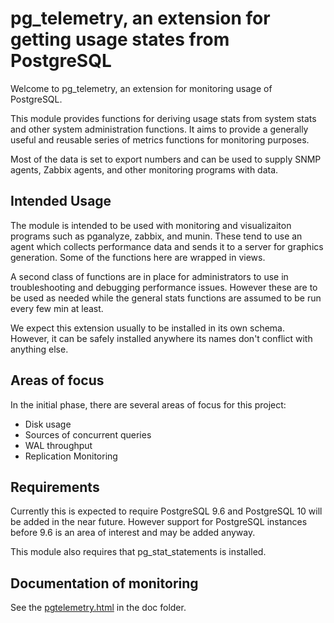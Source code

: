 # pg_telemetry, an extension for getting usage states from PostgreSQL

Welcome to pg_telemetry, an extension for monitoring usage of PostgreSQL.

This module provides functions for deriving usage stats from system stats
and other system administration functions.  It aims to provide a generally
useful and reusable series of metrics functions for monitoring purposes.

Most of the data is set to export numbers and can be used to supply SNMP
agents, Zabbix agents, and other monitoring programs with data.

## Intended Usage

The module is intended to be used with monitoring and visualizaiton 
programs such as pganalyze, zabbix, and munin.  These tend to use an agent
which collects performance data and sends it to a server for graphics 
generation.  Some of the functions here are wrapped in views.

A second class of functions are in place for administrators to use in 
troubleshooting and debugging performance issues.  However these are to be
used as needed while the general stats functions are assumed to be run
every few min at least.

We expect this extension usually to be installed in its own schema.  
However, it can be safely installed anywhere its names don't conflict
with anything else.

## Areas of focus

In the initial phase, there are several areas of focus for this project:

 * Disk usage
 * Sources of concurrent queries
 * WAL throughput
 * Replication Monitoring

## Requirements

Currently this is expected to require PostgreSQL 9.6 and PostgreSQL 10 will be 
added in the near future.  However support for PostgreSQL instances before 9.6
is an area of interest and may be added anyway.

This module also requires that pg_stat_statements is installed.

## Documentation of monitoring

See the [pgtelemetry.html](doc/pgtelemetry.html) in the doc folder.
